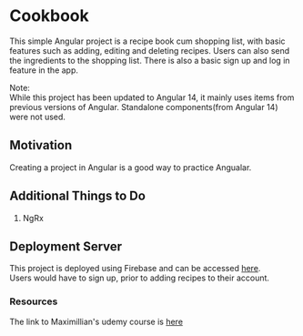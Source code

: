 # Cookbook

This simple Angular project is a recipe book cum shopping list, with basic features such as adding, editing and deleting recipes. Users can also send the ingredients to the shopping list. There is also a basic sign up and log in feature in the app.

Note: \
While this project has been updated to Angular 14, it mainly uses items from previous versions of Angular. Standalone components(from Angular 14) were not used.

## Motivation

Creating a project in Angular is a good way to practice Angualar.

## Additional Things to Do

1. NgRx

## Deployment Server

This project is deployed using Firebase and can be accessed [here](https://coobook-max.web.app/auth). \
Users would have to sign up, prior to adding recipes to their account.

### Resources

The link to Maximillian's udemy course is [here](https://www.udemy.com/course/the-complete-guide-to-angular-2/)
